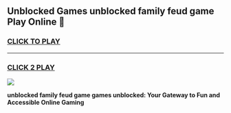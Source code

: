
## Unblocked Games unblocked family feud game Play Online 👋
<h3>
<a href="https://news.freeplayer.one?title=unblocked_family_feud_game&ref=17F">CLICK TO PLAY</a></h3>
<hr>

<h3>
<a href="https://news.freeplayer.one?title=unblocked_family_feud_game&ref=17F">CLICK 2 PLAY</a>
  
</h3>

<a href="https://news.freeplayer.one?title=unblocked_family_feud_game&ref=17F/"><img src="https://clearcache.store/games.png"></a>


**unblocked family feud game games unblocked: Your Gateway to Fun and Accessible Online Gaming**
